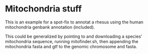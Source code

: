 # Mitochondria stuff

This is an example for a spot-fix to annotat a rhesus using the human mitochondria genbank annotation (included).

This could be generalized by pointing to and downloading a species' mitochondria sequence, running mitofinder.sh, then appending the mitochondria fasta and gtf to the genomic chromosome and fasta.